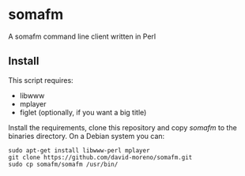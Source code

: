 # somafm

A somafm command line client written in Perl

Install
-------

This script requires:

* libwww
* mplayer
* figlet (optionally, if you want a big title)

Install the requirements, clone this repository and copy *somafm* to the binaries directory.
On a Debian system you can:

    sudo apt-get install libwww-perl mplayer
    git clone https://github.com/david-moreno/somafm.git
    sudo cp somafm/somafm /usr/bin/
